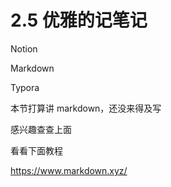 # 2.5 优雅的记笔记

Notion

Markdown

Typora

本节打算讲 markdown，还没来得及写

感兴趣查查上面

看看下面教程

https://www.markdown.xyz/
